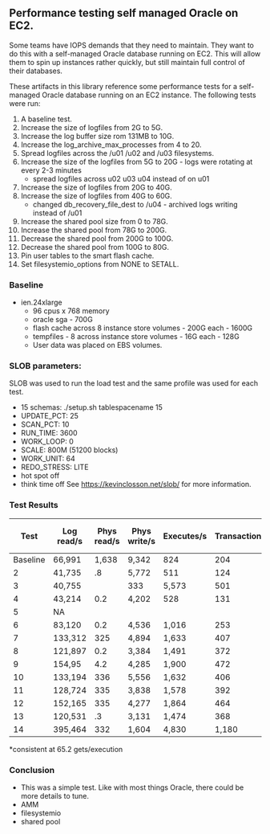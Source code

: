 ## Performance testing self managed Oracle on EC2.
Some teams have IOPS demands that they need to maintain.  They want to do this with a self-managed Oracle database running on EC2.  This will allow them to spin up instances rather quickly, but still maintain full control of their databases.

These artifacts in this library reference some performance tests for a self-managed Oracle database running on an EC2 instance. The following tests were run:
1. A baseline test.
2. Increase the size of logfiles from 2G to 5G.
3. Increase the log buffer size rom 131MB to 10G.
4. Increase the log_archive_max_processes from 4 to 20.
5. Spread logfiles across the /u01 /u02 and /u03 filesystems.
6. Increase the size of the logfiles from 5G to 20G - logs were rotating at every 2-3 minutes
    - spread logfiles across u02 u03 u04 instead of on u01
7. Increase the size of logfiles from 20G to 40G.
8. Increase the size of logfiles from 40G to 60G.
    - changed db_recovery_file_dest to /u04 - archived logs writing instead of /u01
9. Increase the shared pool size from 0 to 78G.
10. Increase the shared pool from 78G to 200G.
11. Decrease the shared pool from 200G to 100G.
12. Decrease the shared pool from 100G to 80G.
13. Pin user tables to the smart flash cache.
14. Set filesystemio_options from NONE to SETALL.

### Baseline
- ien.24xlarge 
  - 96 cpus x 768 memory
  - oracle sga - 700G
  - flash cache across 8 instance store volumes - 200G each - 1600G
  - tempfiles - 8 across instance store volumes - 16G each - 128G
  - User data was placed on EBS volumes. 

### SLOB parameters:
SLOB was used to run the load test and the same profile was used for each test.
  - 15 schemas: ./setup.sh tablespacename 15
  - UPDATE_PCT: 25
  - SCAN_PCT: 10
  - RUN_TIME: 3600
  - WORK_LOOP: 0
  - SCALE: 800M (51200 blocks)
  - WORK_UNIT: 64
  - REDO_STRESS: LITE
  - hot spot off
  - think time off
See https://kevinclosson.net/slob/ for more information.

### Test Results
Test    | Log read/s | Phys read/s | Phys write/s | Executes/s | Transactions/s | Execs of most exp query* | 
---     | ----      |   -----      |   ------         | ------     | ---------      |  --------               |
Baseline| 66,991    | 1,638 | 9,342  | 824   | 204   | 1,989,971  |
2       | 41,735    | .8    | 5,772  | 511   | 124   | 1,249,562  |
3       | 40,755    | | 333 | 5,573  | 501   | 124   | 1,224,431  |
4       |43,214     | 0.2   | 4,202  | 528   | 131   | 1,290,303  |
5       | NA        |       |        |       |       |       NA   |
6       | 83,120    | 0.2   | 4,536  | 1,016 | 253   | 2,471,303  |
7       | 133,312   |325    | 4,894  | 1,633 | 407   | 3,963,227  |
8       | 121,897   | 0.2   | 3,384  | 1,491 | 372   | 3,631,911  |
9       | 154,95    | 4.2   | 4,285  | 1,900 | 472   | 4,606,302  |
10      | 133,194   | 336   | 5,556  | 1,632 | 406   | 3,953,952  |
11      | 128,724   | 335   | 3,838  | 1,578 | 392   | 3,839,860  |
12      | 152,165   | 335   | 4,277  | 1,864 | 464   | 4,533,680  |
13      | 120,531   | .3    | 3,131  | 1,474 | 368   | 3,595,694  |
14      | 395,464   | 332   | 1,604  | 4,830 | 1,180 | 11,621,071 |

*consistent at 65.2 gets/execution     

### Conclusion
- This was a simple test. Like with most things Oracle, there could be more details to tune.
- AMM
- filesystemio
- shared pool
